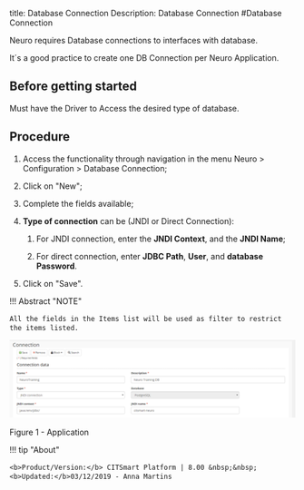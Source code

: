 title: Database Connection
Description: Database Connection
#Database Connection

Neuro requires Database connections to interfaces with database.

It´s a good practice to create one DB Connection per Neuro Application.

Before getting started
----------------------

Must have the Driver to Access the desired type of database.

Procedure
---------

1.  Access the functionality through navigation in the menu Neuro \> Configuration \> Database Connection;

2.  Click on "New";

3.  Complete the fields available;

4.  **Type of connection** can be (JNDI or Direct Connection):

    1.  For JNDI connection, enter the **JNDI Context**, and the **JNDI Name**;

    2.  For direct connection, enter **JDBC Path**, **User**, and **database
        Password**.

5.  Click on "Save".

!!! Abstract "NOTE"

    All the fields in the Items list will be used as filter to restrict the items listed.


![app](images/neuro-3.png)    

Figure 1 - Application   


!!! tip "About"

    <b>Product/Version:</b> CITSmart Platform | 8.00 &nbsp;&nbsp;
    <b>Updated:</b>03/12/2019 - Anna Martins  

